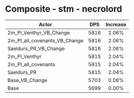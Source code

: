# Composite - stm - necrolord
| Actor | DPS | Increase |
|---|:---:|:---:|
|2m_PI_Venthyr_VB_Change|5816|2.06%|
|2m_PI_all_covenants_VB_Change|5816|2.06%|
|Saeldurs_PR_VB_Change|5816|2.06%|
|2m_PI_Venthyr|5815|2.04%|
|2m_PI_all_covenants|5815|2.04%|
|Saeldurs_PR|5815|2.04%|
|Base_VB_Change|5703|0.08%|
|Base|5699|0.00%|
